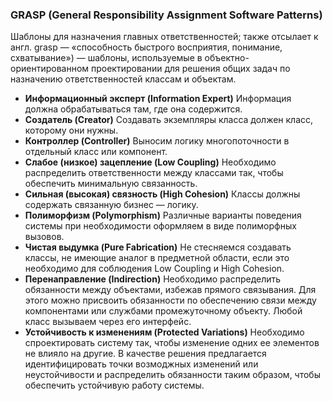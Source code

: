 ### GRASP (General Responsibility Assignment Software Patterns)

Шаблоны для назначения главных ответственностей; также отсылает к англ. grasp — «способность быстрого восприятия, понимание, схватывание») — шаблоны, используемые в объектно-ориентированном проектировании для решения общих задач по назначению ответственностей классам и объектам. 

- **Информационный эксперт (Information Expert)** Информация должна обрабатываться там, где она содержится.
- **Создатель (Creator)**  Создавать экземпляры класса должен класс, которому они нужны. 
- **Контроллер (Controller)** Выносим логику многопоточности в отдельный класс или компонент. 
- **Слабое (низкое) зацепление (Low Coupling)** Необходимо распределить ответственности между классами так, чтобы обеспечить минимальную связанность.
- **Сильная (высокая) связность (High Cohesion)** Классы должны содержать связанную бизнес — логику.
- **Полиморфизм (Polymorphism)** Различные варианты поведения системы при необходимости оформляем в виде полиморфных вызовов.
- **Чистая выдумка (Pure Fabrication)** Не стесняемся создавать классы, не имеющие аналог в предметной области, если это необходимо для соблюдения Low Coupling и High Cohesion.
- **Перенаправление (Indirection)** Необходимо распределить обязанности между объектами, избежав прямого связывания. Для этого можно присвоить обязанности по обеспечению связи между компонентами или службами промежуточному объекту. Любой класс вызываем через его интерфейс. 
- **Устойчивость к изменениям (Protected Variations)** Необходимо спроектировать систему так, чтобы изменение одних ее элементов не влияло на другие. В качестве решения предлагается идентифицировать точки возмоджных изменений или неустойчивости и распределить обязанности таким образом, чтобы обеспечить устойчивую работу системы.


